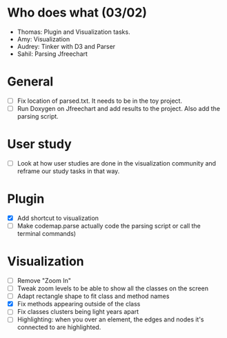 
# Who does what (03/02)
- Thomas: Plugin and Visualization tasks.
- Amy: Visualization
- Audrey: Tinker with D3 and Parser
- Sahil: Parsing Jfreechart

# General
- [ ] Fix location of parsed.txt. It needs to be in the toy project.
- [ ] Run Doxygen on Jfreechart and add results to the project. Also add the parsing script.

# User study
- [ ] Look at how user studies are done in the visualization community and reframe our study tasks in that way.

# Plugin
- [x] Add shortcut to visualization
- [ ] Make codemap.parse actually code the parsing script or call the terminal commands)

# Visualization
- [ ] Remove "Zoom In"
- [ ] Tweak zoom levels to be able to show all the classes on the screen
- [ ] Adapt rectangle shape to fit class and method names
- [x] Fix methods appearing outside of the class
- [ ] Fix classes clusters being light years apart
- [ ] Highlighting: when you over an element, the edges and nodes it's connected to are highlighted.
